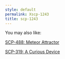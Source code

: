 ```yaml
---
style: default
permalink: Xscp-1243
title: scp-1243
---
```

You may also like:

[SCP-488: Meteor Attractor](http://scp-wiki.net/scp-488)

[SCP-319: A Curious Device](http://scp-wiki.net/scp-319)

